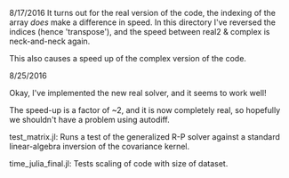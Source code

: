 8/17/2016
It turns out for the real version of the code, the indexing of the array *does*
make a difference in speed.  In this directory I've reversed the indices (hence 'transpose'),
and the speed between real2 & complex is neck-and-neck again.

This also causes a speed up of the complex version of the code.

8/25/2016

Okay, I've implemented the new real solver, and it seems to work well!

The speed-up is a factor of ~2, and it is now completely real, so hopefully
we shouldn't have a problem using autodiff.  

test_matrix.jl:  Runs a test of the generalized R-P solver against a standard
linear-algebra inversion of the covariance kernel.

time_julia_final.jl:  Tests scaling of code with size of dataset.
